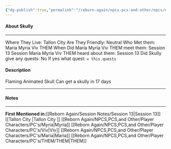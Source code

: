 ```yaml
---
{"dg-publish":true,"permalink":"/reborn-again/npcs-pcs-and-other/npcs/neutral/skully/"}
---
```



#### About Skully
---
Where They Live: Tallon City 
Are They Friendly: Neutral
Who Met them: Maria Myria Viv THEM 
When Did Maria Myria Viv THEM meet them: Session 13
Session Maria Myria Viv THEM heard about them: Session 13
Did Skully give any quests: No
	If yes what quest: `= this.quests`


#### Description
Flaming Animated Skull
Can get a skully in 17 days

---

#### Notes
---


**First Mentioned in:**[[Reborn Again/Session Notes/Session 13\|Session 13]]
[[Tallon City \|Tallon City ]]
[[Reborn Again/NPCS,PCS,and Other/Player Characters/PC's/Myria\|Myria]] [[Reborn Again/NPCS,PCS,and Other/Player Characters/PC's/Viv\|Viv]] [[Reborn Again/NPCS,PCS,and Other/Player Characters/PC's/Maria\|Maria]] [[Reborn Again/NPCS,PCS,and Other/Player Characters/PC's/THEM/THEM\|THEM]]

